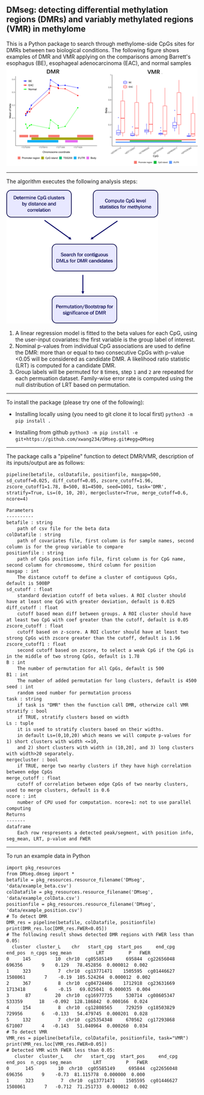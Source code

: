 ## DMseg: detecting differential methylation regions (DMRs) and variably methylated regions (VMR) in methylome 

This is a Python package to search through methylome-side CpGs sites for DMRs between two biological conditions. 
The following figure shows examples of DMR and VMR applying on the comparisons among Barrett's esophagus (BE), esophageal adenocarcinoma (EAC), and normal samples  
<img src="./DMseg/img/DMR_VMR_example.png" alt="DMR and VMR exampls" width="600"/>

---
The algorithm executes the following analysis steps:

<img src="./DMseg/img/FlowChart.png" alt="Work flow" width="400"/>

1.  A linear regression model is fitted to the beta values for each CpG, using the user-input covariates: the first variable is the group label of interest.
2.  Nominal p-values from individual CpG associations are used to define the DMR: more than or equal to two consecutive CpGs with p-value <0.05 will be considered as candidate DMR. A likelihood ratio statistic (LRT) is computed for a candidate DMR.
3.  Group labels will be permuted for `B` times, step `1` and `2` are repeated for each permuation dataset. Family-wise error rate is computed using the null distribution of LRT based on permutation. 

---

To install the package (please try one of the following): 

* Installing locally using (you need to git clone it to local first)
`
python3 -m pip install .
`

* Installing from github
`python3 -m pip install -e git+https://github.com/xwang234/DMseg.git#egg=DMseg
`

---

The package calls a "pipeline" function to detect DMR/VMR, description of its inputs/output are as follows:

```
pipeline(betafile, colDatafile, positionfile, maxgap=500, sd_cutoff=0.025, diff_cutoff=0.05, zscore_cutoff=1.96, zscore_cutoff1=1.78, B=500, B1=4500, seed=1001, task='DMR', stratify=True, Ls=(0, 10, 20), mergecluster=True, merge_cutoff=0.6, ncore=4)
```

    Parameters
    ----------
    betafile : string
        path of csv file for the beta data
    colDatafile : string
        path of covariates file, first column is for sample names, second column is for the group variable to compare
    positionfile : string
        path of CpGs position info file, first column is for CpG name, second column for chromosome, third column for position
    maxgap : int
        The distance cutoff to define a cluster of contiguous CpGs, default is 500BP
    sd_cutoff : float
        standard deviation cutoff of beta values. A ROI cluster should have at least one CpG with greater deviation, default is 0.025
    diff_cutoff : float
        cutoff based mean diff between groups. A ROI cluster should have at least two CpG with coef greater than the cutoff, default is 0.05
    zscore_cutoff : float
        cutoff based on z-score. A ROI cluster should have at least two strong CpGs with zscore greater than the cutoff, default is 1.96
    zscore_cutoff1 : float
        second cutoff based on zscore, to select a weak CpG if the CpG is in the middle of two strong CpGs, default is 1.78
    B : int
        The number of permutation for all CpGs, default is 500
    B1 : int
        The number of added permutation for long clusters, default is 4500
    seed : int
        random seed number for permutation process
    task : string
        if task is "DMR" then the function call DMR, otherwize call VMR
    stratify : bool
        if TRUE, stratify clusters based on width
    Ls : tuple
        it is used to stratify clusters based on their widths. 
        in default Ls=(0,10,20) which means we will compute p-values for 1) short clusters with width <=10,
        and 2) short clusters with width in (10,20], and 3) long clusters with width>20 separately.
    mergecluster : bool
        if TRUE, merge two nearby clusters if they have high correlation between edge CpGs
    merge_cutoff : float
        cutoff of correlation between edge CpGs of two nearby clusters, used to merge clusters, default is 0.6
    ncore : int
        number of CPU used for computation. ncore=1: not to use parallel computing
    Returns
    -------
    dataframe
        Each row respresents a detected peak/segment, with position info, seg_mean, LRT, p-value and FWER
 
---

To run an example data in Python

```
import pkg_resources
from DMseg.dmseg import *
betafile = pkg_resources.resource_filename('DMseg', 'data/example_beta.csv')
colDatafile = pkg_resources.resource_filename('DMseg', 'data/example_colData.csv')
positionfile = pkg_resources.resource_filename('DMseg', 'data/example_position.csv')
# To detect DMR
DMR_res = pipeline(betafile, colDatafile, positionfile)
print(DMR_res.loc[DMR_res.FWER<0.05])
# The following result shows detected DMR regions with FWER less than 0.05:
  cluster  cluster_L    chr   start_cpg  start_pos     end_cpg  end_pos  n_cpgs seg_mean         LRT         P   FWER
0     145         10  chr10  cg05585149     695844  cg22656048   696356       9    0.129   78.452856  0.000012  0.002
1     323          7  chr10  cg13771471    1505595  cg01446627  1508061       7    -0.19  105.524264  0.000012  0.002
2     367          8  chr10  cg04724406    1712918  cg23631669  1713418       6    -0.15   69.025041  0.000035  0.004
3      87         20  chr10  cg16977735     530714  cg08605347   533359      18   -0.092  128.186842  0.000166  0.024
4     154          8  chr10  cg12808565     729259  cg18503829   729956       6   -0.133   54.479745  0.000201  0.028
5     132          7  chr10  cg25354348     670562  cg17293868   671007       4   -0.143   51.040964  0.000260  0.034
# To detect VMR
VMR_res = pipeline(betafile, colDatafile, positionfile, task="VMR")
print(VMR_res.loc[VMR_res.FWER<0.05])
# Detected VMR with FWER less than 0.05:
   cluster  cluster_L    chr   start_cpg  start_pos     end_cpg  end_pos  n_cpgs seg_mean        LRT         P   FWER
0      145         10  chr10  cg05585149     695844  cg22656048   696356       9    -0.73  81.115778  0.000000  0.000
1      323          7  chr10  cg13771471    1505595  cg01446627  1508061       7   -0.712  71.251733  0.000012  0.002

```




